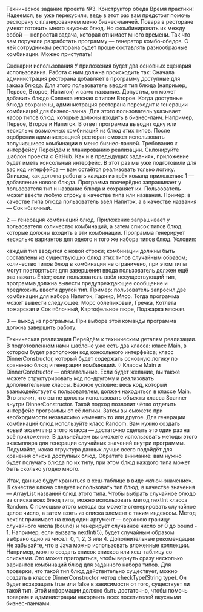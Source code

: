 Техническое задание проекта №3. Конструктор обеда
Время практики! Надеемся, вы уже перекусили, ведь в этот раз вам предстоит помочь ресторану с планированием меню бизнес-ланчей.
Повара в ресторане умеют готовить много вкусных блюд. Но скомбинировать их между собой — непростая задача, которая отнимает много времени. Так что вам поручили разработать программу — генератор комбо-обедов. С ней сотрудникам ресторана будет проще составлять разнообразные комбинации. Можно приступать!

Сценарии использования
У приложения будет два основных сценария использования. Работа с ним должна происходить так:
Сначала администрация ресторана добавляет в программу доступные для заказа блюда. Для этого пользователь вводит тип блюда (например, Первое, Второе, Напиток) и само название. Допустим, он может добавить блюдо Солянка мясная с типом Второе.
Когда доступные блюда сохранены, администрация ресторана переходит к генерации комбинаций для бизнес-ланча. Для этого пользователь указывает набор типов блюд, которые должны входить в бизнес-ланч. Например, Первое, Второе и Напиток. В ответ программа выводит одну или несколько возможных комбинаций из блюд этих типов. После одобрения администрацией ресторан сможет использовать получившиеся комбинации в меню бизнес-ланчей.
Требования к интерфейсу
Перейдём к планированию реализации. Склонируйте шаблон проекта с GitHub.  Как и в предыдущих заданиях, приложение будет иметь консольный интерфейс. В этот раз мы уже подготовили для вас код интерфейса — вам остаётся реализовать только логику.
Опишем, как должна работать каждая из трёх команд приложения:
1 — добавление нового блюда. Программа поочерёдно запрашивает у пользователя тип и название блюда и сохраняет их. Пользователь может ввести любую строку в качестве типа или названия.
Пример: в качестве типа блюда пользователь ввёл Напиток, а в качестве названия — Сок яблочный.

2 — генерация комбинаций блюд. Приложение запрашивает у пользователя количество комбинаций, а затем список типов блюд, которые должны входить в эти комбинации. Программа генерирует несколько вариантов для одного и того же набора типов блюд. Условия:

каждый тип вводится с новой строки;
комбинации должны быть составлены из существующих блюд этих типов случайным образом;
количество типов блюд в комбинации не ограничено, при этом типы могут повторяться;
для завершения ввода пользователь должен ещё раз нажать Enter;
если пользователь ввёл несуществующий тип, программа должна вывести предупреждающее сообщение и предложить ввести другой тип.
Пример: пользователь запросил две комбинации для набора Напиток, Гарнир, Мясо. Тогда программа может вывести следующее: Морс облепиховый, Гречка, Котлета пожарская и Сок яблочный, Картофельное пюре, Поджарка мясная.

3 — выход из программы. При выборе этой команды программа должна завершить работу.

Техническая реализация
Перейдём к техническим деталям реализации. В подготовленном нами шаблоне уже есть два класса:
класс Main, в котором будет расположен код консольного интерфейса;
класс DinnerConstructor, который будет содержать основную логику по хранению блюд и генерации комбинаций.
💡 Классы Main и DinnerConstructor — обязательные. Если будет желание, вы также можете структурировать код по-другому и реализовать дополнительные классы.
Важное условие: весь код, который взаимодействует с пользователем, должен находиться в классе Main. Это значит, что вы не должны использовать объекты класса Scanner внутри DinnerConstructor. Такой подход позволит чётко отделить интерфейс программы от её логики. Затем вы сможете при необходимости независимо изменять то или другое.
Для генерации комбинаций блюд используйте класс Random. Вам нужно создать новый экземпляр этого класса — достаточно сделать это один раз на всё приложение. В дальнейшем вы сможете использовать методы этого экземпляра для генерации случайных значений внутри программы.
Подумайте, какая структура данных лучше всего подойдёт для хранения списка доступных блюд. Обратите внимание: вам нужно будет получать блюда по их типу, при этом блюд каждого типа может быть сколько угодно много.

Итак, данные будут храниться в хеш-таблице в виде «ключ-значение». В качестве ключа следует использовать тип блюд, в качестве значения — ArrayList названий блюд этого типа.
Чтобы выбрать случайное блюдо из списка всех блюд типа, можно использовать метод nextInt класса Random. С помощью этого метода вы можете сгенерировать случайное целое число, а затем взять из списка элемент с таким индексом.
Метод nextInt принимает на вход один аргумент — верхнюю границу случайного числа (bound) и генерирует случайное число от 0 до bound - 1. Например, если вызвать nextInt(5), будет случайным образом выбрано одно из чисел: 0, 1, 2, 3 или 4.
Дополнительные рекомендации
Не забывайте, что в Java можно использовать вложенные коллекции. Например, можно создать список списков или хеш-таблицу со списками. Это может пригодиться, чтобы вернуть сразу несколько вариантов комбинаций блюд для заданного набора типов.
Для проверки, что такой тип блюд действительно существует, можно создать в классе DinnerConstructor метод checkType(String type). Он будет возвращать true или false в зависимости от того, существует ли такой тип.
Этой информации должно быть достаточно, чтобы помочь поварам и администрации накормить всех посетителей вкусными бизнес-ланчами.

